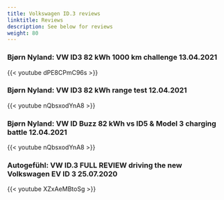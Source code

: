 ```yaml
---
title: Volkswagen ID.3 reviews
linktitle: Reviews
description: See below for reviews
weight: 80
---
```

### Bjørn Nyland: VW ID3 82 kWh 1000 km challenge 13.04.2021

{{< youtube dPE8CPmC96s >}}
### Bjørn Nyland: VW ID3 82 kWh range test 12.04.2021

{{< youtube nQbsxodYnA8 >}}
### Bjørn Nyland: VW ID Buzz 82 kWh vs ID5 & Model 3 charging battle 12.04.2021

{{< youtube nQbsxodYnA8 >}}
### Autogefühl: VW ID.3 FULL REVIEW driving the new Volkswagen EV ID 3 25.07.2020

{{< youtube XZxAeMBtoSg >}}
